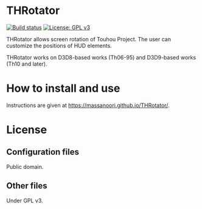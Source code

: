 THRotator
=====

[![Build status](https://ci.appveyor.com/api/projects/status/hh62maoopv602fm5?svg=true)](https://ci.appveyor.com/project/massanoori/throtator) [![License: GPL v3](https://img.shields.io/badge/License-GPL%20v3-blue.svg)](https://www.gnu.org/licenses/gpl-3.0)

THRotator allows screen rotation of Touhou Project.
The user can customize the positions of HUD elements.

THRotator works on D3D8-based works (Th06-95) and D3D9-based works (Th10 and later).

How to install and use
=====

Instructions are given at <https://massanoori.github.io/THRotator/>.

License
=====

Configuration files
-----

Public domain.

Other files
-----

Under GPL v3.
